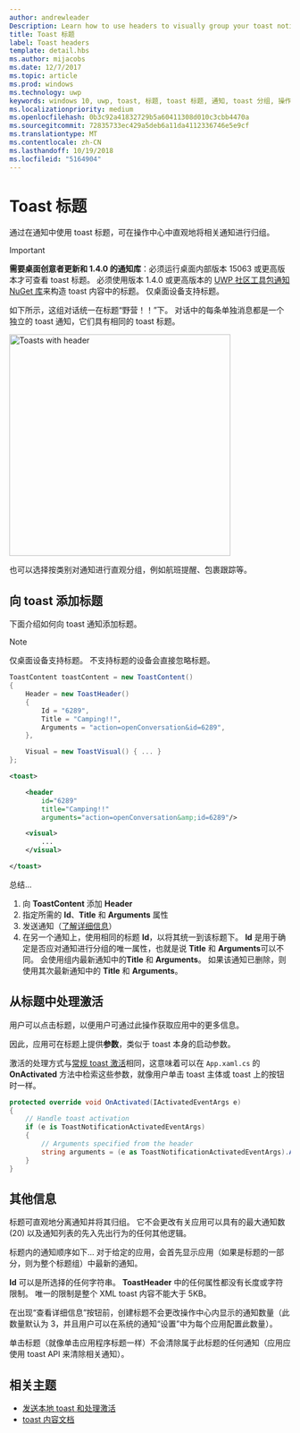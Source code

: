 ```yaml
---
author: andrewleader
Description: Learn how to use headers to visually group your toast notifications in Action Center.
title: Toast 标题
label: Toast headers
template: detail.hbs
ms.author: mijacobs
ms.date: 12/7/2017
ms.topic: article
ms.prod: windows
ms.technology: uwp
keywords: windows 10, uwp, toast, 标题, toast 标题, 通知, toast 分组, 操作中心
ms.localizationpriority: medium
ms.openlocfilehash: 0b3c92a41832729b5a60411308d010c3cbb4470a
ms.sourcegitcommit: 72835733ec429a5deb6a11da4112336746e5e9cf
ms.translationtype: MT
ms.contentlocale: zh-CN
ms.lasthandoff: 10/19/2018
ms.locfileid: "5164904"
---
```

# <a name="toast-headers"></a>Toast 标题

通过在通知中使用 toast 标题，可在操作中心中直观地将相关通知进行归组。

> [!IMPORTANT]
> **需要桌面创意者更新和 1.4.0 的通知库**：必须运行桌面内部版本 15063 或更高版本才可查看 toast 标题。 必须使用版本 1.4.0 或更高版本的 [UWP 社区工具包通知 NuGet 库](https://www.nuget.org/packages/Microsoft.Toolkit.Uwp.Notifications/)来构造 toast 内容中的标题。 仅桌面设备支持标题。

如下所示，这组对话统一在标题“野营！！”下。 对话中的每条单独消息都是一个独立的 toast 通知，它们具有相同的 toast 标题。

<img alt="Toasts with header" src="images/toast-headers-action-center.png" width="396"/>

也可以选择按类别对通知进行直观分组，例如航班提醒、包裹跟踪等。

## <a name="add-a-header-to-a-toast"></a>向 toast 添加标题

下面介绍如何向 toast 通知添加标题。

> [!NOTE]
> 仅桌面设备支持标题。 不支持标题的设备会直接忽略标题。

```csharp
ToastContent toastContent = new ToastContent()
{
    Header = new ToastHeader()
    {
        Id = "6289",
        Title = "Camping!!",
        Arguments = "action=openConversation&id=6289",
    },

    Visual = new ToastVisual() { ... }
};
```

```xml
<toast>

    <header
        id="6289"
        title="Camping!!"
        arguments="action=openConversation&amp;id=6289"/>

    <visual>
        ...
    </visual>

</toast>
```

总结...

1. 向 **ToastContent** 添加 **Header**
2. 指定所需的 **Id**、**Title** 和 **Arguments** 属性
3. 发送通知（[了解详细信息](send-local-toast.md)）
4. 在另一个通知上，使用相同的标题 **Id**，以将其统一到该标题下。 **Id** 是用于确定是否应对通知进行分组的唯一属性，也就是说 **Title** 和 **Arguments**可以不同。 会使用组内最新通知中的**Title** 和 **Arguments**。 如果该通知已删除，则使用其次最新通知中的 **Title** 和 **Arguments**。


## <a name="handle-activation-from-a-header"></a>从标题中处理激活

用户可以点击标题，以便用户可通过此操作获取应用中的更多信息。

因此，应用可在标题上提供**参数**，类似于 toast 本身的启动参数。

激活的处理方式与[常规 toast 激活](send-local-toast.md#handling-activation-1)相同，这意味着可以在 `App.xaml.cs` 的 **OnActivated** 方法中检索这些参数，就像用户单击 toast 主体或 toast 上的按钮时一样。

```csharp
protected override void OnActivated(IActivatedEventArgs e)
{
    // Handle toast activation
    if (e is ToastNotificationActivatedEventArgs)
    {
        // Arguments specified from the header
        string arguments = (e as ToastNotificationActivatedEventArgs).Argument;
    }
}
```


## <a name="additional-info"></a>其他信息

标题可直观地分离通知并将其归组。 它不会更改有关应用可以具有的最大通知数 (20) 以及通知列表的先入先出行为的任何其他逻辑。

标题内的通知顺序如下... 对于给定的应用，会首先显示应用（如果是标题的一部分，则为整个标题组）中最新的通知。

**Id** 可以是所选择的任何字符串。 **ToastHeader** 中的任何属性都没有长度或字符限制。 唯一的限制是整个 XML toast 内容不能大于 5KB。

在出现“查看详细信息”按钮前，创建标题不会更改操作中心内显示的通知数量（此数量默认为 3，并且用户可以在系统的通知“设置”中为每个应用配置此数量）。

单击标题（就像单击应用程序标题一样）不会清除属于此标题的任何通知（应用应使用 toast API 来清除相关通知）。


## <a name="related-topics"></a>相关主题

- [发送本地 toast 和处理激活](send-local-toast.md)
- [toast 内容文档](adaptive-interactive-toasts.md)